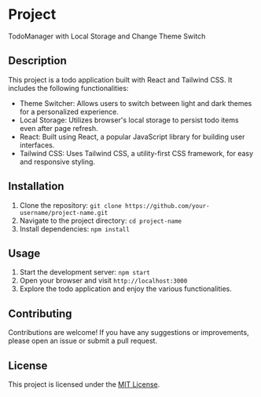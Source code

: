# Project 

TodoManager with Local Storage and Change Theme Switch

## Description

This project is a todo application built with React and Tailwind CSS. It includes the following functionalities:

- Theme Switcher: Allows users to switch between light and dark themes for a personalized experience.
- Local Storage: Utilizes browser's local storage to persist todo items even after page refresh.
- React: Built using React, a popular JavaScript library for building user interfaces.
- Tailwind CSS: Uses Tailwind CSS, a utility-first CSS framework, for easy and responsive styling.

## Installation

1. Clone the repository: `git clone https://github.com/your-username/project-name.git`
2. Navigate to the project directory: `cd project-name`
3. Install dependencies: `npm install`

## Usage

1. Start the development server: `npm start`
2. Open your browser and visit `http://localhost:3000`
3. Explore the todo application and enjoy the various functionalities.

## Contributing

Contributions are welcome! If you have any suggestions or improvements, please open an issue or submit a pull request.

## License

This project is licensed under the [MIT License](LICENSE).

